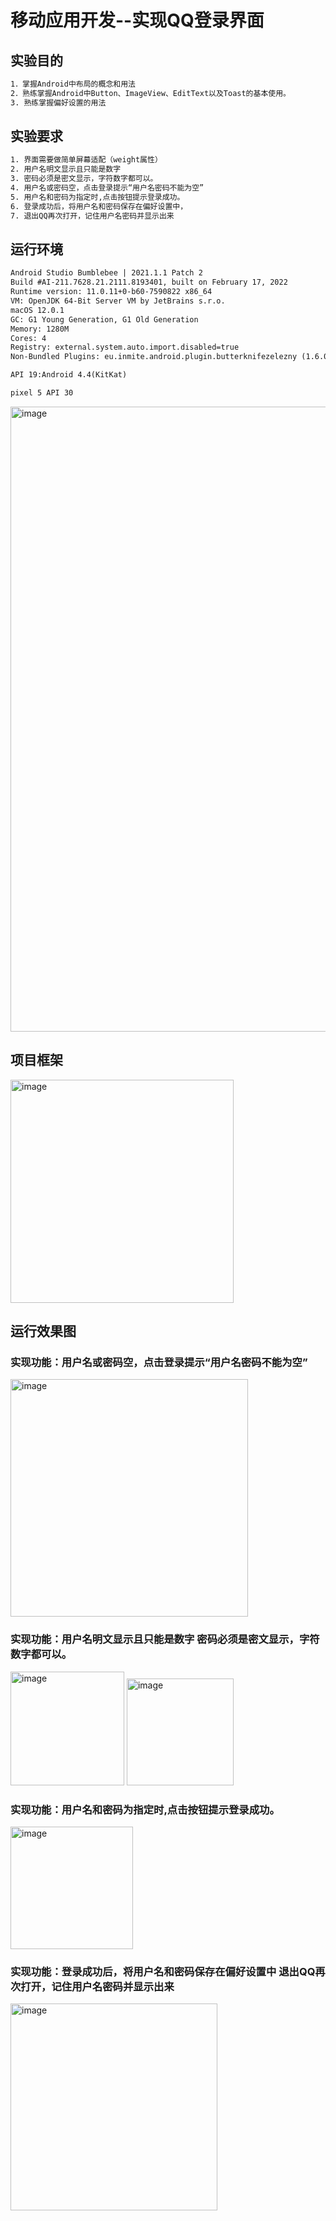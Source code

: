 # 移动应用开发--实现QQ登录界面

## 实验目的
```html
1．掌握Android中布局的概念和用法
2．熟练掌握Android中Button、ImageView、EditText以及Toast的基本使用。
3. 熟练掌握偏好设置的用法
```
## 实验要求
```html
1. 界面需要做简单屏幕适配（weight属性）
2. 用户名明文显示且只能是数字
3. 密码必须是密文显示，字符数字都可以。
4. 用户名或密码空，点击登录提示“用户名密码不能为空”
5. 用户名和密码为指定时,点击按钮提示登录成功。
6. 登录成功后，将用户名和密码保存在偏好设置中，
7. 退出QQ再次打开，记住用户名密码并显示出来
```
## 运行环境
```html
Android Studio Bumblebee | 2021.1.1 Patch 2
Build #AI-211.7628.21.2111.8193401, built on February 17, 2022
Runtime version: 11.0.11+0-b60-7590822 x86_64
VM: OpenJDK 64-Bit Server VM by JetBrains s.r.o.
macOS 12.0.1
GC: G1 Young Generation, G1 Old Generation
Memory: 1280M
Cores: 4
Registry: external.system.auto.import.disabled=true
Non-Bundled Plugins: eu.inmite.android.plugin.butterknifezelezny (1.6.0)

API 19:Android 4.4(KitKat)

pixel 5 API 30

```
<img width="1000" alt="image" src="https://user-images.githubusercontent.com/94150810/170317224-eeee5b82-cb1f-4fcb-a0ec-76ac2d1d60a3.png">

## 项目框架
<img width="357" alt="image" src="https://user-images.githubusercontent.com/94150810/170318485-056e8c44-ad41-4db9-b9b3-4c0558236850.png">

## 运行效果图
### 实现功能：用户名或密码空，点击登录提示“用户名密码不能为空”
<img width="380" alt="image" src="https://user-images.githubusercontent.com/94150810/170318559-cf687365-742a-47c2-bd81-7ee991e0d0dd.png">

### 实现功能：用户名明文显示且只能是数字 密码必须是密文显示，字符数字都可以。
<img width="182" alt="image" src="https://user-images.githubusercontent.com/94150810/170318578-49525972-c165-47a2-9c4b-0ada3efd32bc.png">
<img width="171" alt="image" src="https://user-images.githubusercontent.com/94150810/170318618-aad96f8c-3a6c-424b-b93b-7f17a05e4f5d.png">

###  实现功能：用户名和密码为指定时,点击按钮提示登录成功。
<img width="196" alt="image" src="https://user-images.githubusercontent.com/94150810/170318649-75149d7e-9069-46b7-8420-ed6d96a9c702.png">

### 实现功能：登录成功后，将用户名和密码保存在偏好设置中       退出QQ再次打开，记住用户名密码并显示出来
<img width="331" alt="image" src="https://user-images.githubusercontent.com/94150810/170318673-b15e9251-87d2-435d-8c59-9233f1cc80c0.png">
